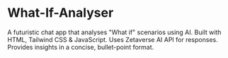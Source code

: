 # What-If-Analyser
A futuristic chat app that analyses "What if" scenarios using AI.  Built with HTML, Tailwind CSS &amp; JavaScript. Uses Zetaverse AI API for responses. Provides insights in a concise, bullet-point format.

